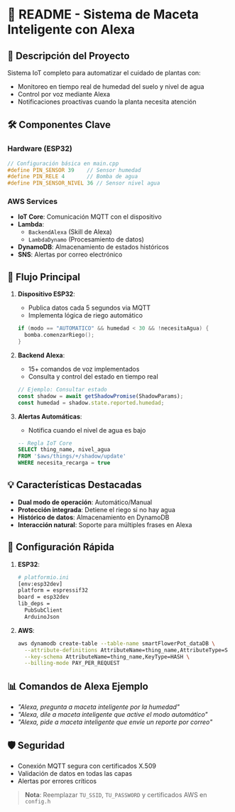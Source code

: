 # 🌱 README - Sistema de Maceta Inteligente con Alexa

## 📌 Descripción del Proyecto
Sistema IoT completo para automatizar el cuidado de plantas con:
- Monitoreo en tiempo real de humedad del suelo y nivel de agua
- Control por voz mediante Alexa
- Notificaciones proactivas cuando la planta necesita atención

## 🛠 Componentes Clave

### Hardware (ESP32)
```c++
// Configuración básica en main.cpp
#define PIN_SENSOR 39    // Sensor humedad
#define PIN_RELE 4       // Bomba de agua
#define PIN_SENSOR_NIVEL 36 // Sensor nivel agua
```

### AWS Services
- **IoT Core**: Comunicación MQTT con el dispositivo
- **Lambda**: 
  - `BackendAlexa` (Skill de Alexa)
  - `LambdaDynamo` (Procesamiento de datos)
- **DynamoDB**: Almacenamiento de estados históricos
- **SNS**: Alertas por correo electrónico

## 🔄 Flujo Principal

1. **Dispositivo ESP32**:
   - Publica datos cada 5 segundos via MQTT
   - Implementa lógica de riego automático
   ```c++
   if (modo == "AUTOMATICO" && humedad < 30 && !necesitaAgua) {
     bomba.comenzarRiego();
   }
   ```

2. **Backend Alexa**:
   - 15+ comandos de voz implementados
   - Consulta y control del estado en tiempo real
   ```javascript
   // Ejemplo: Consultar estado
   const shadow = await getShadowPromise(ShadowParams);
   const humedad = shadow.state.reported.humedad;
   ```

3. **Alertas Automáticas**:
   - Notifica cuando el nivel de agua es bajo
   ```sql
   -- Regla IoT Core
   SELECT thing_name, nivel_agua 
   FROM '$aws/things/+/shadow/update'
   WHERE necesita_recarga = true
   ```

## 💡 Características Destacadas

- **Dual modo de operación**: Automático/Manual
- **Protección integrada**: Detiene el riego si no hay agua
- **Histórico de datos**: Almacenamiento en DynamoDB
- **Interacción natural**: Soporte para múltiples frases en Alexa

## 🚀 Configuración Rápida

1. **ESP32**:
   ```bash
   # platformio.ini
   [env:esp32dev]
   platform = espressif32
   board = esp32dev
   lib_deps = 
     PubSubClient
     ArduinoJson
   ```

2. **AWS**:
   ```bash
   aws dynamodb create-table --table-name smartFlowerPot_dataDB \
     --attribute-definitions AttributeName=thing_name,AttributeType=S \
     --key-schema AttributeName=thing_name,KeyType=HASH \
     --billing-mode PAY_PER_REQUEST
   ```

## 📊 Comandos de Alexa Ejemplo
- *"Alexa, pregunta a maceta inteligente por la humedad"*
- *"Alexa, dile a maceta inteligente que active el modo automático"*
- *"Alexa, pide a maceta inteligente que envíe un reporte por correo"*

## 🛡️ Seguridad
- Conexión MQTT segura con certificados X.509
- Validación de datos en todas las capas
- Alertas por errores críticos

> **Nota**: Reemplazar `TU_SSID`, `TU_PASSWORD` y certificados AWS en `config.h`